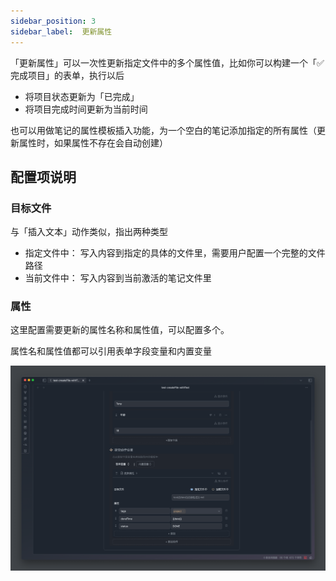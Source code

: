 ```yaml
---
sidebar_position: 3
sidebar_label:  更新属性
---
```


「更新属性」可以一次性更新指定文件中的多个属性值，比如你可以构建一个「✅完成项目」的表单，执行以后

- 将项目状态更新为「已完成」
- 将项目完成时间更新为当前时间

也可以用做笔记的属性模板插入功能，为一个空白的笔记添加指定的所有属性（更新属性时，如果属性不存在会自动创建）

## 配置项说明

### 目标文件

与「插入文本」动作类似，指出两种类型

- 指定文件中： 写入内容到指定的具体的文件里，需要用户配置一个完整的文件路径
- 当前文件中： 写入内容到当前激活的笔记文件里

### 属性

这里配置需要更新的属性名称和属性值，可以配置多个。

属性名和属性值都可以引用表单字段变量和内置变量

![](./03_update_frontmatter/20250630160601.png)